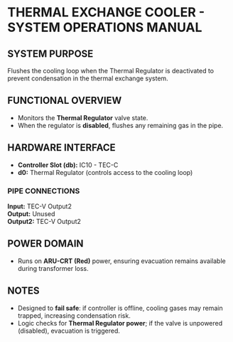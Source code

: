 # THERMAL EXCHANGE COOLER - SYSTEM OPERATIONS MANUAL

## SYSTEM PURPOSE
Flushes the cooling loop when the Thermal Regulator is deactivated to prevent condensation in the thermal exchange system.

## FUNCTIONAL OVERVIEW
* Monitors the **Thermal Regulator** valve state.
* When the regulator is **disabled**, flushes any remaining gas in the pipe.

## HARDWARE INTERFACE
* **Controller Slot (db):** IC10 - TEC-C
* **d0:** Thermal Regulator (controls access to the cooling loop)

### PIPE CONNECTIONS
**Input:** TEC-V Output2  
**Output:** Unused  
**Output2:** TEC-V Output2

## POWER DOMAIN
* Runs on **ARU-CRT (Red)** power, ensuring evacuation remains available during transformer loss.

## NOTES
* Designed to **fail safe**: if controller is offline, cooling gases may remain trapped, increasing condensation risk.
* Logic checks for **Thermal Regulator power**; if the valve is unpowered (disabled), evacuation is triggered.